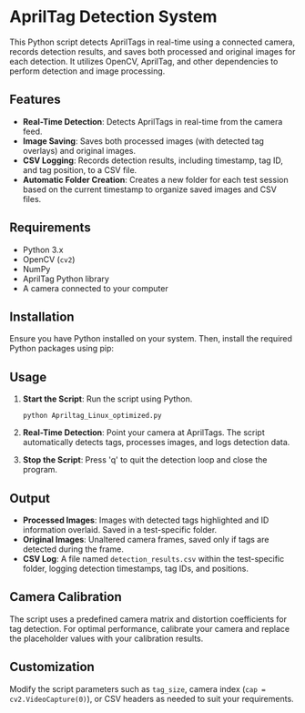 # AprilTag Detection System

This Python script detects AprilTags in real-time using a connected camera, records detection results, and saves both processed and original images for each detection. It utilizes OpenCV, AprilTag, and other dependencies to perform detection and image processing.

## Features

- **Real-Time Detection**: Detects AprilTags in real-time from the camera feed.
- **Image Saving**: Saves both processed images (with detected tag overlays) and original images.
- **CSV Logging**: Records detection results, including timestamp, tag ID, and tag position, to a CSV file.
- **Automatic Folder Creation**: Creates a new folder for each test session based on the current timestamp to organize saved images and CSV files.

## Requirements

- Python 3.x
- OpenCV (`cv2`)
- NumPy
- AprilTag Python library
- A camera connected to your computer

## Installation

Ensure you have Python installed on your system. Then, install the required Python packages using pip:


## Usage

1. **Start the Script**: Run the script using Python.

    ```
    python Apriltag_Linux_optimized.py
    ```

2. **Real-Time Detection**: Point your camera at AprilTags. The script automatically detects tags, processes images, and logs detection data.

3. **Stop the Script**: Press 'q' to quit the detection loop and close the program.

## Output

- **Processed Images**: Images with detected tags highlighted and ID information overlaid. Saved in a test-specific folder.
- **Original Images**: Unaltered camera frames, saved only if tags are detected during the frame.
- **CSV Log**: A file named `detection_results.csv` within the test-specific folder, logging detection timestamps, tag IDs, and positions.

## Camera Calibration

The script uses a predefined camera matrix and distortion coefficients for tag detection. For optimal performance, calibrate your camera and replace the placeholder values with your calibration results.

## Customization

Modify the script parameters such as `tag_size`, camera index (`cap = cv2.VideoCapture(0)`), or CSV headers as needed to suit your requirements.

